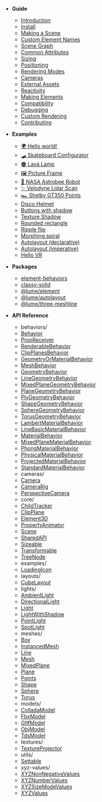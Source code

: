 - **Guide**

  - [Introduction](/)
  - [Install](/guide/install/)
  - [Making a Scene](/guide/making-a-scene)
  - [Custom Element Names](/guide/custom-element-names)
  - [Scene Graph](/guide/scene-graph/)
  - [Common Attributes](/guide/common-attributes)
  - [Sizing](/guide/sizing)
  - [Positioning](/guide/positioning/)
  - [Rendering Modes](/guide/rendering-modes)
  - [Cameras](/guide/cameras/)
  - [External Assets](/guide/external-assets/)
  - [Reactivity](/guide/reactivity)
  - [Making Elements](/guide/making-elements)
  - [Compatibility](/guide/compatibility)
  - [Debugging](/guide/debugging)
  - [Custom Rendering](/guide/custom-rendering/)
  - [Contributing](/guide/contributing)

- **Examples**

  <!-- - [Hello 3D world!](/examples/hello3d.md ':class=no-sublist') -->

  - [🌍 Hello world!](/examples/hello-world/ ':class=no-sublist')
  - [🛹 Skateboard Configurator](/examples/skateboard-configurator/ ':class=no-sublist')
  - [🟠 Lava Lamp](/examples/lava-lamp/ ':class=no-sublist')
  - [🖼️ Picture Frame](/examples/picture-frame ':class=no-sublist')
  - [🤖 NASA Astrobee Robot](/examples/nasa-astrobee-robot/ ':class=no-sublist')
  - [✨ Velodyne Lidar Scan](/examples/velodyne-lidar-scan/ ':class=no-sublist')
  - [🏎️ Shelby GT350 Points](/examples/shelby-gt350-points/ ':class=no-sublist')
  - [Disco Helmet](/examples/disco-helmet/ ':class=no-sublist')
  - [Buttons with shadow](/examples/buttons-with-shadow/ ':class=no-sublist')
  - [Texture Shadow](/examples/texture-shadow/ ':class=no-sublist')
  - [Rounded rectangle](/examples/rounded-rectangle.md ':class=no-sublist')
  - [Ripple flip](/examples/ripple-flip.md ':class=no-sublist')
  - [Morphing spiral](/examples/spiral.md ':class=no-sublist')
  - [Autolayout (declarative)](/examples/autolayout-declarative.md ':class=no-sublist')
  - [Autolayout (imperative)](/examples/autolayout-imperative.md ':class=no-sublist')
  - [Hello VR](/examples/hello-vr.md ':class=no-sublist')
    <!-- Uncomment these for testing. -->
    <!-- - [Shadow DOM](/examples/shadow-dom.md ':class=no-sublist') -->
    <!-- - [Shadow DOM](/examples/shadow-dom-2.md ':class=no-sublist') -->

- **Packages**

  - [element-behaviors](/guide/includes/lume-element-behaviors)
  - [classy-solid](/guide/includes/classy-solid)
  - [@lume/element](/guide/includes/lume-element)
  - [@lume/autolayout](/guide/layouts-with-autolayout)
  - [@lume/three-meshline](/three-meshline/)

- **API Reference**

  <!-- __API_AUTOGENERATED_BEGIN__ -->
  - behaviors/
  - [Behavior](/api/behaviors/Behavior.md)
  - [PropReceiver](/api/behaviors/PropReceiver.md)
  - [RenderableBehavior](/api/behaviors/RenderableBehavior.md)
  - [ClipPlanesBehavior](/api/behaviors/mesh-behaviors/ClipPlanesBehavior.md)
  - [GeometryOrMaterialBehavior](/api/behaviors/mesh-behaviors/GeometryOrMaterialBehavior.md)
  - [MeshBehavior](/api/behaviors/mesh-behaviors/MeshBehavior.md)
  - [GeometryBehavior](/api/behaviors/mesh-behaviors/geometries/GeometryBehavior.md)
  - [LineGeometryBehavior](/api/behaviors/mesh-behaviors/geometries/LineGeometryBehavior.md)
  - [MixedPlaneGeometryBehavior](/api/behaviors/mesh-behaviors/geometries/MixedPlaneGeometryBehavior.md)
  - [PlaneGeometryBehavior](/api/behaviors/mesh-behaviors/geometries/PlaneGeometryBehavior.md)
  - [PlyGeometryBehavior](/api/behaviors/mesh-behaviors/geometries/PlyGeometryBehavior.md)
  - [ShapeGeometryBehavior](/api/behaviors/mesh-behaviors/geometries/ShapeGeometryBehavior.md)
  - [SphereGeometryBehavior](/api/behaviors/mesh-behaviors/geometries/SphereGeometryBehavior.md)
  - [TorusGeometryBehavior](/api/behaviors/mesh-behaviors/geometries/TorusGeometryBehavior.md)
  - [LambertMaterialBehavior](/api/behaviors/mesh-behaviors/materials/LambertMaterialBehavior.md)
  - [LineBasicMaterialBehavior](/api/behaviors/mesh-behaviors/materials/LineBasicMaterialBehavior.md)
  - [MaterialBehavior](/api/behaviors/mesh-behaviors/materials/MaterialBehavior.md)
  - [MixedPlaneMaterialBehavior](/api/behaviors/mesh-behaviors/materials/MixedPlaneMaterialBehavior.md)
  - [PhongMaterialBehavior](/api/behaviors/mesh-behaviors/materials/PhongMaterialBehavior.md)
  - [PhysicalMaterialBehavior](/api/behaviors/mesh-behaviors/materials/PhysicalMaterialBehavior.md)
  - [ProjectedMaterialBehavior](/api/behaviors/mesh-behaviors/materials/ProjectedMaterialBehavior.md)
  - [StandardMaterialBehavior](/api/behaviors/mesh-behaviors/materials/StandardMaterialBehavior.md)
  - cameras/
  - [Camera](/api/cameras/Camera.md)
  - [CameraRig](/api/cameras/CameraRig.md)
  - [PerspectiveCamera](/api/cameras/PerspectiveCamera.md)
  - core/
  - [ChildTracker](/api/core/ChildTracker.md)
  - [ClipPlane](/api/core/ClipPlane.md)
  - [Element3D](/api/core/Element3D.md)
  - [PropertyAnimator](/api/core/PropertyAnimator.md)
  - [Scene](/api/core/Scene.md)
  - [SharedAPI](/api/core/SharedAPI.md)
  - [Sizeable](/api/core/Sizeable.md)
  - [Transformable](/api/core/Transformable.md)
  - [TreeNode](/api/core/TreeNode.md)
  - examples/
  - [LoadingIcon](/api/examples/LoadingIcon.md)
  - layouts/
  - [CubeLayout](/api/layouts/CubeLayout.md)
  - lights/
  - [AmbientLight](/api/lights/AmbientLight.md)
  - [DirectionalLight](/api/lights/DirectionalLight.md)
  - [Light](/api/lights/Light.md)
  - [LightWithShadow](/api/lights/LightWithShadow.md)
  - [PointLight](/api/lights/PointLight.md)
  - [SpotLight](/api/lights/SpotLight.md)
  - meshes/
  - [Box](/api/meshes/Box.md)
  - [InstancedMesh](/api/meshes/InstancedMesh.md)
  - [Line](/api/meshes/Line.md)
  - [Mesh](/api/meshes/Mesh.md)
  - [MixedPlane](/api/meshes/MixedPlane.md)
  - [Plane](/api/meshes/Plane.md)
  - [Points](/api/meshes/Points.md)
  - [Shape](/api/meshes/Shape.md)
  - [Sphere](/api/meshes/Sphere.md)
  - [Torus](/api/meshes/Torus.md)
  - models/
  - [ColladaModel](/api/models/ColladaModel.md)
  - [FbxModel](/api/models/FbxModel.md)
  - [GltfModel](/api/models/GltfModel.md)
  - [ObjModel](/api/models/ObjModel.md)
  - [TdsModel](/api/models/TdsModel.md)
  - textures/
  - [TextureProjector](/api/textures/TextureProjector.md)
  - utils/
  - [Settable](/api/utils/Settable.md)
  - xyz-values/
  - [XYZNonNegativeValues](/api/xyz-values/XYZNonNegativeValues.md)
  - [XYZNumberValues](/api/xyz-values/XYZNumberValues.md)
  - [XYZSizeModeValues](/api/xyz-values/XYZSizeModeValues.md)
  - [XYZValues](/api/xyz-values/XYZValues.md)
  
<!-- __API_AUTOGENERATED_END__ -->

<!-- - [Miscellaneous Notes](/notes.md) -->
